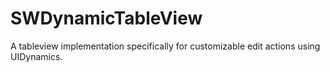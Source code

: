 # SWDynamicTableView
A tableview implementation specifically for customizable edit actions using UIDynamics.
